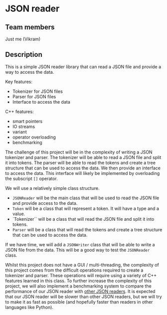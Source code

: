 # JSON reader

## Team members
Just me (Vikram)

## Description
This is a simple JSON reader library that can read a JSON file and provide a way to access the data.

Key features:
- Tokenizer for JSON files
- Parser for JSON files
- Interface to access the data


C++ features:
- smart pointers
- IO streams
- variant
- operator overloading
- benchmarking

The challenge of this project will be in the complexity of writing a JSON tokenizer and parser. The tokenizer will be able to read a JSON file and split it into tokens. The parser will be able to read the tokens and create a tree structure that can be used to access the data. We then provide an interface to access the data. This interface will likely be implemented by overloading the subscript `[]` operator.

We will use a relatively simple class structure.
- `JSONReader` will be the main class that will be used to read the JSON file and provide access to the data.
- `Token` will be a class that will represent a token. It will have a type and a value.
- `Tokenizer`` will be a class that will read the JSON file and split it into tokens.
- `Parser` will be a class that will read the tokens and create a tree structure that can be used to access the data.

If we have time, we will add a `JSONWriter` class that will be able to write a JSON file from the data. This will be a good way to test the `JSONReader` class.

Whilst this project does not have a GUI / multi-threading, the complexity of this project comes from the difficult operations required to create a tokenizer and parser. These operations will require using a variety of C++ features learned in this class. To further increase the complexity of this project, we will also implement a benchmarking system to compare the performance of our JSON reader with [other JSON readers](https://json.nlohmann.me/integration/). It is expected that our JSON reader will be slower than other JSON readers, but we will try to make it as fast as possible (and hopefully faster than readers in other languages like Python).